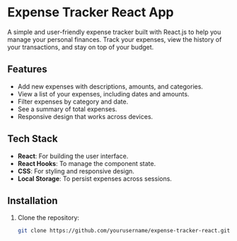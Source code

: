 # Expense Tracker React App

A simple and user-friendly expense tracker built with React.js to help you manage your personal finances. Track your expenses, view the history of your transactions, and stay on top of your budget.

## Features

- Add new expenses with descriptions, amounts, and categories.
- View a list of your expenses, including dates and amounts.
- Filter expenses by category and date.
- See a summary of total expenses.
- Responsive design that works across devices.

## Tech Stack

- **React**: For building the user interface.
- **React Hooks**: To manage the component state.
- **CSS**: For styling and responsive design.
- **Local Storage**: To persist expenses across sessions.

## Installation

1. Clone the repository:
   ```bash
   git clone https://github.com/yourusername/expense-tracker-react.git
